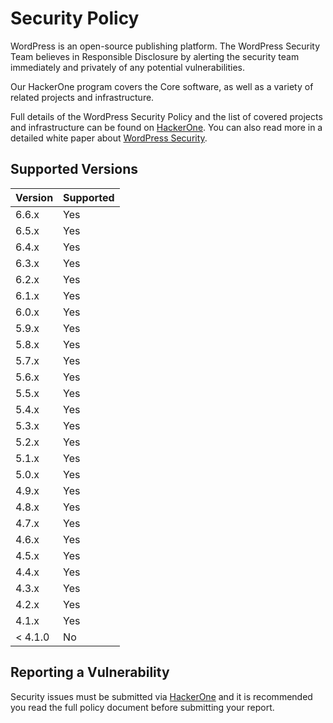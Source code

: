 # Security Policy

WordPress is an open-source publishing platform. The WordPress Security Team believes in Responsible Disclosure by alerting the security team immediately and privately of any potential vulnerabilities.

Our HackerOne program covers the Core software, as well as a variety of related projects and infrastructure.

Full details of the WordPress Security Policy and the list of covered projects and infrastructure can be found on [HackerOne](https://hackerone.com/wordpress). You can also read more in a detailed white paper about [WordPress Security](https://wordpress.org/about/security/).

## Supported Versions

| Version | Supported |
|---------| --------- |
| 6.6.x   | Yes       |
| 6.5.x   | Yes       |
| 6.4.x   | Yes       |
| 6.3.x   | Yes       |
| 6.2.x   | Yes       |
| 6.1.x   | Yes       |
| 6.0.x   | Yes       |
| 5.9.x   | Yes       |
| 5.8.x   | Yes       |
| 5.7.x   | Yes       |
| 5.6.x   | Yes       |
| 5.5.x   | Yes       |
| 5.4.x   | Yes       |
| 5.3.x   | Yes       |
| 5.2.x   | Yes       |
| 5.1.x   | Yes       |
| 5.0.x   | Yes       |
| 4.9.x   | Yes       |
| 4.8.x   | Yes       |
| 4.7.x   | Yes       |
| 4.6.x   | Yes       |
| 4.5.x   | Yes       |
| 4.4.x   | Yes       |
| 4.3.x   | Yes       |
| 4.2.x   | Yes       |
| 4.1.x   | Yes       |
| < 4.1.0 | No        |

## Reporting a Vulnerability

Security issues must be submitted via [HackerOne](https://hackerone.com/wordpress) and it is recommended you read the full policy document before submitting your report.

